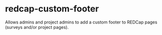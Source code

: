 # redcap-custom-footer
Allows admins and project admins to add a custom footer to REDCap pages (surveys and/or project pages).
